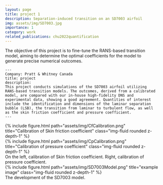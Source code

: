 ```yaml
---
layout: page
title: project 1
description: Separation-induced transition on an SD7003 airfoil
img: assets/img/SD7003.jpg
importance: 1
category: work
related_publications: chu2022quantification
---
```


The objective of this project is to fine-tune the RANS-based transition model, aiming to determine the optimal coefficients for the model to generate precise numerical outcomes.



    ---
    Company: Pratt & Whitney Canada
    title: project
    description: 
    This project conducts simulations of the SD7003 airfoil utilizing RANS-based transition models. The outcomes, derived from a calibrated model, are compared with our in-house high-fidelity DNS and experimental data, showing a good agreement. Quantities of interest include the identification and dimensions of the laminar separation bubble (LSB), the transition from laminar to turbulent flow, as well as the skin friction coefficient and pressure coefficient.
    ---

<div class="row">
    <div class="col-sm mt-3 mt-md-0">
        {% include figure.html path="assets/img/CfCalibration.png" title="Calibration of Skin friction coefficient" class="img-fluid rounded z-depth-1" %}
    </div>
    <div class="col-sm mt-3 mt-md-0">
        {% include figure.html path="assets/img/CpCalibration.png" title="Calibration of pressure coefficient" class="img-fluid rounded z-depth-1" %}
    </div>
</div>
<div class="caption">
    On the left, calibration of Skin friction coefficient. Right, calibration of pressure coefficient.
</div>
<div class="row">
    <div class="col-sm mt-3 mt-md-0">
        {% include figure.html path="assets/img/SD7003Model.png" title="example image" class="img-fluid rounded z-depth-1" %}
    </div>
</div>
<div class="caption">
    The development of the SD7003 model.
</div>






